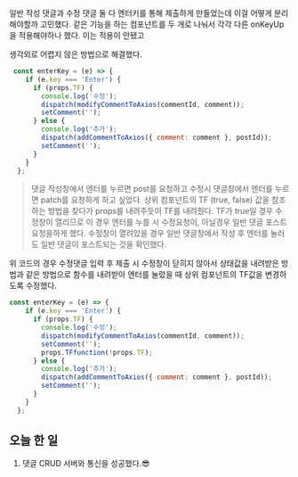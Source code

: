 일반 작성 댓글과 수정 댓글 둘 다 엔터키를 통해 제출하게 만들었는데
이걸 어떻게 분리해야할까 고민했다.
같은 기능을 하는 컴포넌트를 두 개로 나눠서 각각 다른 onKeyUp을 적용해야하나 했다.
이는 적용이 안됐고

생각외로 어렵지 않은 방법으로 해결했다.

```jsx
 const enterKey = (e) => {
    if (e.key === 'Enter') {
      if (props.TF) {
        console.log('수정');
        dispatch(modifyCommentToAxios(commentId, comment));
        setComment('');
      } else {
        console.log('추가');
        dispatch(addCommentToAxios({ comment: comment }, postId));
        setComment('');
      }
    }
  };
```

> 댓글 작성창에서 엔터를 누르면 post를 요청하고 수정시 댓글창에서 엔터를 누르면 patch를 요청하게 하고 싶었다.
> 상위 컴포넌트의 TF (true, false) 값을 참조하는 방법을 찾다가 props를 내려주듯이 TF를 내려줬다.
> TF가 true일 경우 수정창이 열리므로 이 경우 엔터를 누를 시 수정요청이, 아닐경우 일반 댓글 포스트 요청을하게 했다.
> 수정창이 열려있을 경우 일반 댓글창에서 작성 후 엔터를 눌러도 일반 댓글이 포스트되는 것을 확인했다.

위 코드의 경우 수정댓글 입력 후 제출 시 수정창이 닫히지 않아서 상태값을 내려받은 방법과 같은 방법으로 
함수를 내려받아 엔터를 눌렀을 때 상위 컴포넌트의 TF값을 변경하도록 수정했다.

```jsx
const enterKey = (e) => {
    if (e.key === 'Enter') {
      if (props.TF) {
        console.log('수정');
        dispatch(modifyCommentToAxios(commentId, comment));
        setComment('');
        props.TFfunction(!props.TF);
      } else {
        console.log('추가');
        dispatch(addCommentToAxios({ comment: comment }, postId));
        setComment('');
      }
    }
  };
  ```

 ## 오늘 한 일
 
 1. 댓글 CRUD 서버와 통신을 성공했다.😎

  